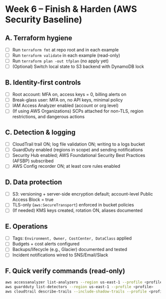 # Week 6 – Finish & Harden (AWS Security Baseline)

## A. Terraform hygiene
- [ ] Run `terraform fmt` at repo root and in each example
- [ ] Run `terraform validate` in each example (read-only)
- [ ] Run `terraform plan -out tfplan` (no apply yet)
- [ ] (Optional) Switch local state to S3 backend with DynamoDB lock

## B. Identity-first controls
- [ ] Root account: MFA on, access keys = 0, billing alerts on
- [ ] Break-glass user: MFA on, no API keys, minimal policy
- [ ] IAM Access Analyzer enabled (account or org level)
- [ ] (If using AWS Organizations) SCPs attached for non-TLS, region restrictions, and dangerous actions

## C. Detection & logging
- [ ] CloudTrail trail ON; log file validation ON; writing to a logs bucket
- [ ] GuardDuty enabled (regions in scope) and sending notifications
- [ ] Security Hub enabled; AWS Foundational Security Best Practices (AFSBP) subscribed
- [ ] AWS Config recorder ON; at least core rules enabled

## D. Data protection
- [ ] S3: versioning + server-side encryption default; account-level Public Access Block = true
- [ ] TLS-only (`aws:SecureTransport`) enforced in bucket policies
- [ ] (If needed) KMS keys created, rotation ON, aliases documented

## E. Operations
- [ ] Tags: `Environment, Owner, CostCenter, DataClass` applied
- [ ] Budgets + cost alerts configured
- [ ] Backups/lifecycle (e.g., Glacier) documented and tested
- [ ] Incident notifications wired to SNS/Email/Slack

## F. Quick verify commands (read-only)
```bash
aws accessanalyzer list-analyzers --region us-east-1 --profile <profile>
aws guardduty list-detectors --region us-east-1 --profile <profile>
aws cloudtrail describe-trails --include-shadow-trails --profile <profile>
